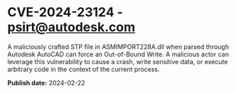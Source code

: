 # CVE-2024-23124 - psirt@autodesk.com

A maliciously crafted STP file in ASMIMPORT228A.dll when parsed through Autodesk AutoCAD can force an Out-of-Bound Write. A malicious actor can leverage this vulnerability to cause a crash, write sensitive data, or execute arbitrary code in the context of the current process.


**Publish date:** 2024-02-22
